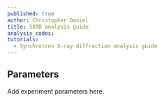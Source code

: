 ```yaml
---
published: true
author: Christopher Daniel
title: SXRD analysis guide
analysis_codes:
tutorials:
  - Synchrotron X-ray diffraction analysis guide
---
```

## Parameters

Add experiment parameters here.
